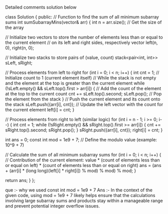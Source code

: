 ​Detailed comments solution below

class Solution {
public:
  // Function to find the sum of all minimum subarray sums
  int sumSubarrayMins(vector<int>& arr) {
  int n = arr.size(); // Get the size of the array

  // Initialize two vectors to store the number of elements less than or equal to the current element
  // on its left and right sides, respectively
     vector<int> left(n, 0), right(n, 0);
    
  // Initialize two stacks to store pairs of (value, count)
    stack<pair<int, int>> sLeft, sRight;

  // Process elements from left to right
    for (int i = 0; i < n; i++) {
      int cnt = 1;  // Initialize count to 1 (current element itself)
 // While the stack is not empty and the element at the top is greater than the current element
      while (!sLeft.empty() && sLeft.top().first > arr[i]) {
 // Add the count of the element at the top to the current count
        cnt += sLeft.top().second;
        sLeft.pop();  // Pop the element from the stack
      }
 // Push the current element and its count onto the stack
      sLeft.push({arr[i], cnt});
 // Update the left vector with the count for the current element
      left[i] = cnt;
    }

// Process elements from right to left (similar logic)
    for (int i = n - 1; i >= 0; i--) {
      int cnt = 1;
      while (!sRight.empty() && sRight.top().first >= arr[i]) {
        cnt += sRight.top().second;
        sRight.pop();
      }
      sRight.push({arr[i], cnt});
      right[i] = cnt;
    }

  int ans = 0;
  const int mod = 1e9 + 7; // Define the modulo value (example: 10^9 + 7)

 // Calculate the sum of all minimum subarray sums
    for (int i = 0; i < n; i++) {
      // Contribution of the current element: value * (count of elements less than or equal on left) * (count of elements less than or equal on right)
      ans = (ans + (arr[i] * (long long)(left[i] * right[i]) % mod) % mod) % mod;
    }

  return ans;
  }
};



que :- why we used const int mod = 1e9 + 7
Ans :- In the context of the given code, using mod = 1e9 + 7 likely helps ensure that the calculations involving large subarray sums and products stay within a manageable range and prevent potential integer overflow issues.
